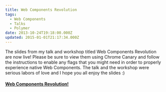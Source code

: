 ```yaml
---
title: Web Components Revolution
tags:
  - Web Components
  - Talks
  - Polymer
date: 2013-10-24T19:18:00.000Z
updated: 2015-01-01T21:17:34.000Z
---
```


The slides from my talk and workshop titled Web Components Revolution are now live! Please be sure to view them using Chrome Canary and follow the instructions to enable any flags that you might need in order to properly experience native Web Components. The talk and the workshop were serious labors of love and I hope you all enjoy the slides :)

#### [Web Components Revolution!](http://robdodson.me/webcomponents-revolution)
